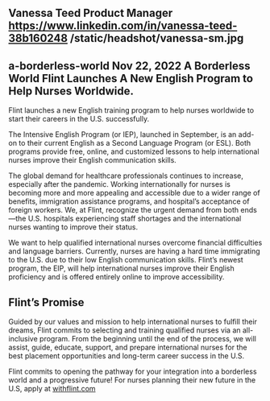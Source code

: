 Vanessa Teed
Product Manager
https://www.linkedin.com/in/vanessa-teed-38b160248
/static/headshot/vanessa-sm.jpg
---
a-borderless-world
Nov 22, 2022
A Borderless World
Flint Launches A New English Program to Help Nurses Worldwide.
---
Flint launches a new English training program to help nurses worldwide to start their careers in the U.S. successfully.

The Intensive English Program (or IEP), launched in September, is an add-on to their current English as a Second Language Program (or ESL). Both programs provide free, online, and customized lessons to help international nurses improve their English communication skills.

The global demand for healthcare professionals continues to increase, especially after the pandemic. Working internationally for nurses is becoming more and more appealing and accessible due to a wider range of benefits, immigration assistance programs, and hospital’s acceptance of foreign workers. We, at Flint, recognize the urgent demand from both ends—the U.S. hospitals experiencing staff shortages and the international nurses wanting to improve their status.

We want to help qualified international nurses overcome financial difficulties and language barriers. Currently, nurses are having a hard time immigrating to the U.S. due to their low English communication skills. Flint’s newest program, the EIP, will help international nurses improve their English proficiency and is offered entirely online to improve accessibility.

## Flint’s Promise

Guided by our values and mission to help international nurses to fulfill their dreams, Flint commits to selecting and training qualified nurses via an all-inclusive program. From the beginning until the end of the process, we will assist, guide, educate, support, and prepare international nurses for the best placement opportunities and long-term career success in the U.S.

Flint commits to opening the pathway for your integration into a borderless world and a progressive future! For nurses planning their new future in the U.S, apply at [withflint.com](https://withflint.com/nurse-careers/)